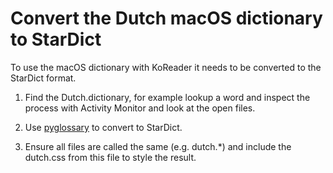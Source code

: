 Convert the Dutch macOS dictionary to StarDict
===============================================

To use the macOS dictionary with KoReader it needs to be converted to the 
StarDict format. 

1. Find the Dutch.dictionary, for example lookup a word and inspect the process
with Activity Monitor and look at the open files. 

2. Use [pyglossary](https://github.com/ilius/pyglossary) to convert to StarDict.

3. Ensure all files are called the same (e.g. dutch.\*) and include the
dutch.css from this file to style the result.



